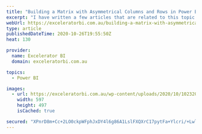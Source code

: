 ```yaml
---
title: "Building a Matrix with Asymmetrical Columns and Rows in Power BI"
excerpt: "I have written a few articles that are related to this topic (articles that utilise this same technique to solve a problem), but never before have I explained the stand alone concept of how to build a visual with asymmetrical columns and rows in Power BI.  Let me explain with [...]Read More »"
webUrl: https://exceleratorbi.com.au/building-a-matrix-with-asymmetrical-columns-and-rows-in-power-bi/
type: article
publishedDateTime: 2020-10-26T19:55:50Z
heat: 130

provider:
  name: Excelerator BI
  domain: exceleratorbi.com.au

topics:
  - Power BI

images:
  - url: https://exceleratorbi.com.au/wp-content/uploads/2020/10/102320_0501_BuildingaMa2.png
    width: 597
    height: 497
    isCached: true

secured: "XPnrD8m+Cc+2LO0ckpWFphJxDY4l6g86A1LslFXQXrC17pytFa+Ylcri/+LwlKUuiyc/IcJEdshM8F6Z0FWwaZYGRp819ia5eib+S/ywqxNRILEck0dx8szRB0gxvYZYpdwUfXPvBx6tGIX/XZmFSsFVvu5ff91zpnuyxwzmF//X0jdkscCMJA4IAZTRX60dwY7jPJrFX96SX8X6/ZUmMSZEqU2u59VFi9Yowfdyak72KN/i0eCi89vowOZz/RKrL1B4PsA+mucZTJJs+x/pbMRXnG4brItenwAA8h/t3KiUvQ0jWzvkCHkWktdcZ+0T1PRKhh60VSmmbW6KZri/2MdSkIvmQJkBSrtG8v17yvk=;RPx+MNrA//QkPvhyzHbWog=="
---
```


